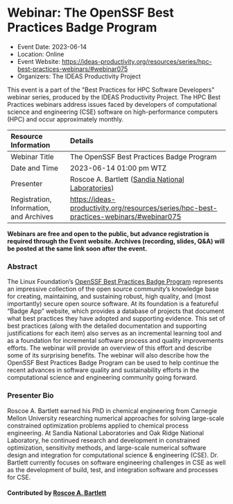 













			   

<!-- Note: this label does NOT include the trailing colon -->





# Webinar: The OpenSSF Best Practices Badge Program

- Event Date: 2023-06-14
- Location: Online
- Event Website: https://ideas-productivity.org/resources/series/hpc-best-practices-webinars/#webinar075
- Organizers: The IDEAS Productivity Project
			   
This event is a part of the "Best Practices for HPC Software
Developers" webinar series, produced by the IDEAS Productivity
Project. The HPC Best Practices webinars address issues faced by
developers of computational science and engineering (CSE) software on
high-performance computers (HPC) and occur approximately monthly.

Resource Information | Details
:--- | :---			   
Webinar Title | The OpenSSF Best Practices Badge Program
Date and Time | 2023-06-14 01:00 pm WTZ
Presenter | Roscoe A. Bartlett (<a href="http://www.sandia.gov/">Sandia National Laboratories</a>)
Registration, Information, and Archives | 	<https://ideas-productivity.org/resources/series/hpc-best-practices-webinars/#webinar075>	   

**Webinars are free and open to the public, but advance registration is required through the Event website. Archives (recording, slides, Q&A) will be posted at the same link soon after the event.**

### Abstract
<p>The Linux Foundation’s <a href="https://bssw.io/items/openssf-best-practices-badge-program">OpenSSF Best Practices Badge Program</a> represents an impressive collection of the open source community’s knowledge base for creating, maintaining, and sustaining robust, high quality, and (most importantly) secure open source software. At its foundation is a featureful “Badge App” website, which provides a database of projects that document what best practices they have adopted and supporting evidence. This set of best practices (along with the detailed documentation and supporting justifications for each item) also serves as an incremental learning tool and as a foundation for incremental software process and quality improvements efforts. The webinar will provide an overview of this effort and describe some of its surprising benefits. The webinar will also describe how the OpenSSF Best Practices Badge Program can be used to help continue the recent advances in software quality and sustainability efforts in the computational science and engineering community going forward.</p>



### Presenter Bio
<!-- Webinar 009 2017-07 
Roscoe Bartlett is a member of the Center for
Computing Research at Sandia National Laboratories. His research
interests include Agile Software Engineering and Integration Processes
for Computational Science and Engineering, Object-Oriented Software
Engineering for Large-Scale Numerics and,  Object-Oriented Programming
in C++. Ross holds a Ph.D. in Chemical Engineering from Carnegie
Mellon University (2001) and a B.S. Chemical Engineering from the
University of Maryland Baltimore County (1995).
-->

<!-- Webinar 075 2023-06 -->
<p>Roscoe A. Bartlett earned his PhD in chemical engineering from Carnegie Mellon University researching numerical approaches for solving large-scale constrained optimization problems applied to chemical process engineering. At Sandia National Laboratories and Oak Ridge National Laboratory, he continued research and development in constrained optimization, sensitivity methods, and large-scale numerical software design and integration for computational science &amp; engineering (CSE). Dr. Bartlett currently focuses on software engineering challenges in CSE as well as the development of build, test, and integration software and processes for CSE.</p>

    

#### Contributed by [Roscoe A. Bartlett](https://github.com/bartlettroscoe "Roscoe A. Bartlett GitHub profile")

<!---
Publish: yes
Categories: skills
Topics: "software engineering", "software process improvement", "online learning"
Level: 2
Prerequisites: default
Aggregate: none
--->






